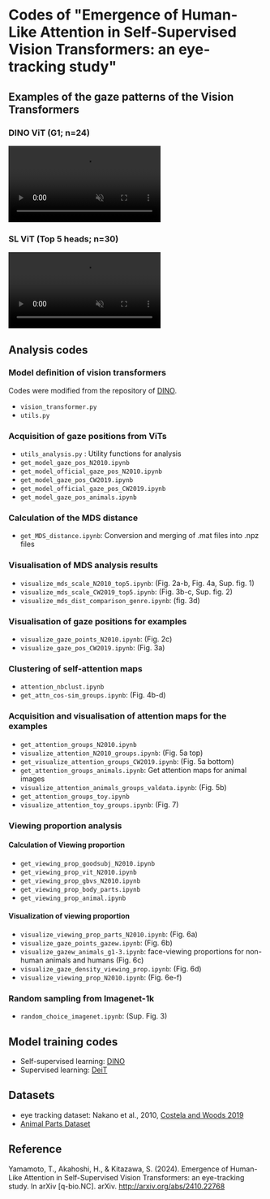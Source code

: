 # Codes of "Emergence of Human-Like Attention in Self-Supervised Vision Transformers: an eye-tracking study"

## Examples of the gaze patterns of the Vision Transformers
### DINO ViT (G1; n=24)
<div><video controls src="https://github.com/user-attachments/assets/bddd4501-adff-4670-ada0-a79f981000a9" muted="false"></video></div>

### SL ViT (Top 5 heads; n=30)
<div><video controls src="https://github.com/user-attachments/assets/fbed9c38-f73a-46b5-b3bc-0c5c722c428f" muted="false"></video></div>

## Analysis codes
### Model definition of vision transformers
Codes were modified from the repository of [DINO](https://github.com/facebookresearch/dino).
- `vision_transformer.py`
- `utils.py`

### Acquisition of gaze positions from ViTs
- `utils_analysis.py` : Utility functions for analysis
- `get_model_gaze_pos_N2010.ipynb`
- `get_model_official_gaze_pos_N2010.ipynb`
- `get_model_gaze_pos_CW2019.ipynb`
- `get_model_official_gaze_pos_CW2019.ipynb`
- `get_model_gaze_pos_animals.ipynb`

### Calculation of the MDS distance
- `get_MDS_distance.ipynb`: Conversion and merging of .mat files into .npz files

### Visualisation of MDS analysis results
- `visualize_mds_scale_N2010_top5.ipynb`: (Fig. 2a-b, Fig. 4a, Sup. fig. 1)
- `visualize_mds_scale_CW2019_top5.ipynb`: (Fig. 3b-c, Sup. fig. 2)
- `visualize_mds_dist_comparison_genre.ipynb`: (fig. 3d)

### Visualisation of gaze positions for examples
- `visualize_gaze_points_N2010.ipynb`: (Fig. 2c)
- `visualize_gaze_pos_CW2019.ipynb`: (Fig. 3a)

### Clustering of self-attention maps
- `attention_nbclust.ipynb`
- `get_attn_cos-sim_groups.ipynb`: (Fig. 4b-d)

### Acquisition and visualisation of attention maps for the examples
- `get_attention_groups_N2010.ipynb`
- `visualize_attention_N2010_groups.ipynb`: (Fig. 5a top)
- `get_visualize_attention_groups_CW2019.ipynb`: (Fig. 5a bottom)
- `get_attention_groups_animals.ipynb`: Get attention maps for animal images
- `visualize_attention_animals_groups_valdata.ipynb`: (Fig. 5b)
- `get_attention_groups_toy.ipynb`
- `visualize_attention_toy_groups.ipynb`: (Fig. 7)

### Viewing proportion analysis
#### Calculation of Viewing proportion
- `get_viewing_prop_goodsubj_N2010.ipynb`
- `get_viewing_prop_vit_N2010.ipynb`
- `get_viewing_prop_gbvs_N2010.ipynb`
- `get_viewing_prop_body_parts.ipynb`
- `get_viewing_prop_animal.ipynb`

#### Visualization of viewing proportion
- `visualize_viewing_prop_parts_N2010.ipynb`: (Fig. 6a)
- `visualize_gaze_points_gazew.ipynb`: (Fig. 6b)
- `visualize_gazew_animals_g1-3.ipynb`: face-viewing proportions for non-human animals and humans (Fig. 6c)
- `visualize_gaze_density_viewing_prop.ipynb`: (Fig. 6d)
- `visualize_viewing_prop_N2010.ipynb`: (Fig. 6e-f)

### Random sampling from Imagenet-1k
- `random_choice_imagenet.ipynb`: (Sup. Fig. 3)

## Model training codes
- Self-supervised learning: [DINO](https://github.com/facebookresearch/dino)
- Supervised learning: [DeiT](https://github.com/facebookresearch/deit/)

## Datasets
- eye tracking dataset: Nakano et al., 2010, [Costela and Woods 2019](https://osf.io/g64tk/)
- [Animal Parts Dataset](https://www.robots.ox.ac.uk/~vgg/data/animal_parts/)

## Reference
Yamamoto, T., Akahoshi, H., & Kitazawa, S. (2024). Emergence of Human-Like Attention in Self-Supervised Vision Transformers: an eye-tracking study. In arXiv [q-bio.NC]. arXiv. http://arxiv.org/abs/2410.22768
